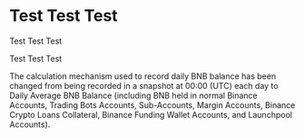# Test Test Test

Test Test Test 

Test Test Test 

The calculation mechanism used to record daily BNB balance has been changed from being recorded in a snapshot at 00:00 (UTC) each day to Daily Average BNB Balance (including BNB held in normal Binance Accounts, Trading Bots Accounts, Sub-Accounts, Margin Accounts, Binance Crypto Loans Collateral, Binance Funding Wallet Accounts, and Launchpool Accounts).